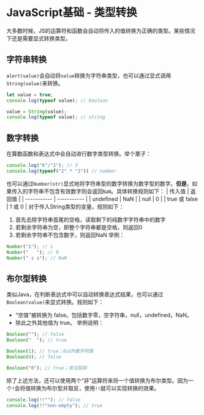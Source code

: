# JavaScript基础 - 类型转换
大多数时候，JS的运算符和函数会自动将传入的值转换为正确的类型。某些情况下还是需要显式转换类型。

## 字符串转换
`alert(value)`会自动将`value`转换为字符串类型，也可以通过显式调用`String(value)`来转换。
```js
let value = true;
console.log(typeof value); // boolean

value = String(value);
console.log(typeof value); // string
```

## 数字转换
在算数函数和表达式中会自动进行数字类型转换。举个栗子：
```js
console.log("6"/"2"); // 3
console.log(typeof("2" * "3")) // number
```
也可以通过`Number(str)`显式地将字符串型的数字转换为数字型的数字。**但是**，如果传入的字符串不包含有效数字则会返回`NaN`。具体转换规则如下：
| 传入值      | 返回值 |
| ----------- | ----------- |
| undefined      | NaN       |
| null   | 0        |
| true 或 false   | 1 或 0        |
对于传入String类型的变量，规则如下：
1. 首先去除字符串首尾的空格，读取剩下的纯数字字符串中的数字
2. 若剩余字符串为空，即整个字符串都是空格，则返回0
3. 若剩余字符串不包含数字，则返回NaN
举例：
```js
Number("1"); // 1
Number("   "); // 0
Number(" s s"); // NaN
```

## 布尔型转换
类似Java，在判断表达式中可以自动转换表达式结果，也可以通过`Boolean(value)`来显式转换。规则如下：
- “空值”被转换为 false。包括数字零，空字符串，null，undefined，NaN。
- 除此之外其他值为 true。
举例说明：
```js
Boolean(""); // false
Boolean("  "); // true

Boolean(1); // true；0以外数字同理
Boolean(0); // false

Boolean("0"); // true；常见陷阱
```

除了上述方法，还可以使用两个“非”运算符来将一个值转换为布尔类型。因为一个`!`会将值转换为布尔型并取反，使用`!!`就可以实现转换的效果。
```js
console.log(!!""); // false
console.log(!!"non-empty"); // true
```